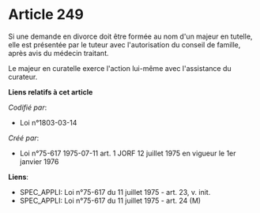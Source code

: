 # Article 249

Si une demande en divorce doit être formée au nom d'un majeur en tutelle, elle est présentée par le tuteur avec
l'autorisation du conseil de famille, après avis du médecin traitant.

Le majeur en curatelle exerce l'action lui-même avec l'assistance du curateur.

**Liens relatifs à cet article**

_Codifié par_:

  - Loi n°1803-03-14

_Créé par_:

  - Loi n°75-617 1975-07-11 art. 1 JORF 12 juillet 1975 en vigueur le 1er janvier 1976

**Liens**:

  - SPEC_APPLI: Loi n°75-617 du 11 juillet 1975 - art. 23, v. init.
  - SPEC_APPLI: Loi n°75-617 du 11 juillet 1975 - art. 24 (M)
